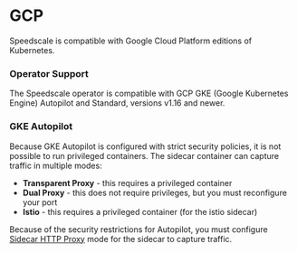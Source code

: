 # GCP

Speedscale is compatible with Google Cloud Platform editions of Kubernetes.

### Operator Support

The Speedscale operator is compatible with GCP GKE (Google Kubernetes Engine) Autopilot and Standard, versions v1.16 and newer.

### GKE Autopilot

Because GKE Autopilot is configured with strict security policies, it is not possible to run privileged containers. The sidecar container can capture traffic in multiple modes:

* **Transparent Proxy** - this requires a privileged container
* **Dual Proxy** - this does not require privileges, but you must reconfigure your port
* **Istio** - this requires a privileged container (for the istio sidecar)

Because of the security restrictions for Autopilot, you must configure [Sidecar HTTP Proxy](../../../setup/sidecar/sidecar-http-proxy/) mode for the sidecar to capture traffic.
